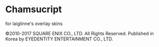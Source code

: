 # Chamsucript

for laiglinne's overlay skins

©2010-2017 SQUARE ENIX CO., LTD. All Rights Reserved. 
Published in Korea by EYEDENTITY ENTERTAINMENT CO., LTD.
